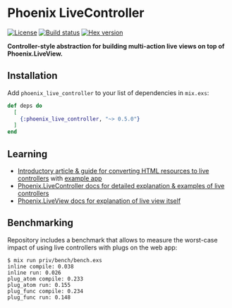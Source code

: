# Phoenix LiveController

[![License](https://img.shields.io/github/license/karolsluszniak/phoenix_live_controller.svg)](https://github.com/karolsluszniak/phoenix_live_controller/blob/master/LICENSE.md)
[![Build status](https://img.shields.io/travis/karolsluszniak/phoenix_live_controller/master.svg)](https://travis-ci.org/karolsluszniak/phoenix_live_controller)
[![Hex version](https://img.shields.io/hexpm/v/phoenix_live_controller.svg)](https://hex.pm/packages/phoenix_live_controller)

**Controller-style abstraction for building multi-action live views on top of Phoenix.LiveView.**

## Installation

Add `phoenix_live_controller` to your list of dependencies in `mix.exs`:

```elixir
def deps do
  [
    {:phoenix_live_controller, "~> 0.5.0"}
  ]
end
```

## Learning

- [Introductory article & guide for converting HTML resources to live controllers](http://cloudless.studio/articles/51-controller-style-approach-to-liveview-resources) with [example app](https://github.com/karolsluszniak/phoenix_live_controller_example_app)
- [Phoenix.LiveController docs for detailed explanation & examples of live controllers](https://hexdocs.pm/phoenix_live_controller)
- [Phoenix.LiveView docs for explanation of live view itself](https://hexdocs.pm/phoenix_live_view)

## Benchmarking

Repository includes a benchmark that allows to measure the worst-case impact of using live controllers with plugs on the web app:

```
$ mix run priv/bench/bench.exs
inline compile: 0.038
inline run: 0.026
plug_atom compile: 0.233
plug_atom run: 0.155
plug_func compile: 0.234
plug_func run: 0.148
```
